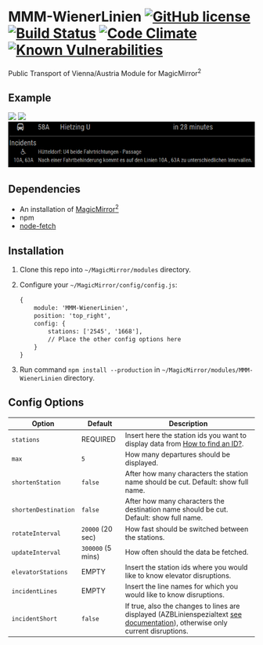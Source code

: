# MMM-WienerLinien  [![GitHub license](https://img.shields.io/badge/license-MIT-blue.svg?style=flat)](https://raw.githubusercontent.com/fewieden/MMM-WienerLinien/master/LICENSE) [![Build Status](https://travis-ci.org/fewieden/MMM-WienerLinien.svg?branch=master)](https://travis-ci.org/fewieden/MMM-WienerLinien) [![Code Climate](https://codeclimate.com/github/fewieden/MMM-WienerLinien/badges/gpa.svg?style=flat)](https://codeclimate.com/github/fewieden/MMM-WienerLinien) [![Known Vulnerabilities](https://snyk.io/test/github/fewieden/mmm-wienerlinien/badge.svg)](https://snyk.io/test/github/fewieden/mmm-wienerlinien)

Public Transport of Vienna/Austria Module for MagicMirror<sup>2</sup>

## Example

![](.github/example.jpg) ![](.github/example2.jpg) ![](.github/example3.PNG)

## Dependencies

* An installation of [MagicMirror<sup>2</sup>](https://github.com/MichMich/MagicMirror)
* npm
* [node-fetch](https://www.npmjs.com/package/node-fetch)

## Installation

1. Clone this repo into `~/MagicMirror/modules` directory.
1. Configure your `~/MagicMirror/config/config.js`:

    ```
    {
        module: 'MMM-WienerLinien',
        position: 'top_right',
        config: {
            stations: ['2545', '1668'],
            // Place the other config options here
        }
    }
    ```

1. Run command `npm install --production` in `~/MagicMirror/modules/MMM-WienerLinien` directory.

## Config Options

| **Option** | **Default** | **Description** |
| --- | --- | --- |
| `stations` | REQUIRED | Insert here the station ids you want to display data from [How to find an ID?](https://till.mabe.at/rbl/). |
| `max` | `5` | How many departures should be displayed. |
| `shortenStation` | `false` | After how many characters the station name should be cut. Default: show full name. |
| `shortenDestination` | `false` | After how many characters the destination name should be cut. Default: show full name. |
| `rotateInterval` | `20000` (20 sec) | How fast should be switched between the stations. |
| `updateInterval` | `300000` (5 mins) | How often should the data be fetched. |
| `elevatorStations` | EMPTY  | Insert the station ids where you would like to know elevator disruptions. |
| `incidentLines` | EMPTY  | Insert the line names for which you would like to know disruptions. |
| `incidentShort` | `false` | If true, also the changes to lines are displayed (AZBLinienspezialtext [see documentation](https://data.wien.gv.at/pdf/wienerlinien-echtzeitdaten-dokumentation.pdf)), otherwise only current disruptions. |
